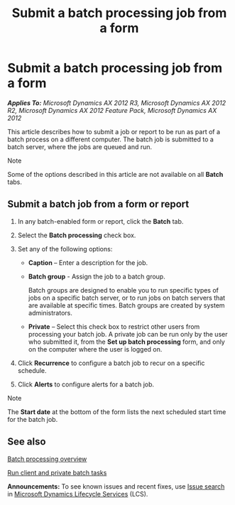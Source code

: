 ﻿---
title: Submit a batch processing job from a form
TOCTitle: Submit a batch processing job from a form
ms:assetid: d8998139-98e3-4ae9-b253-68c29d3e0c38
ms:mtpsurl: https://technet.microsoft.com/en-us/library/Aa619588(v=AX.60)
ms:contentKeyID: 36059645
ms.date: 04/18/2014
mtps_version: v=AX.60
---

# Submit a batch processing job from a form 


_**Applies To:** Microsoft Dynamics AX 2012 R3, Microsoft Dynamics AX 2012 R2, Microsoft Dynamics AX 2012 Feature Pack, Microsoft Dynamics AX 2012_

This article describes how to submit a job or report to be run as part of a batch process on a different computer. The batch job is submitted to a batch server, where the jobs are queued and run.


> [!NOTE]
> <P>Some of the options described in this article are not available on all <STRONG>Batch</STRONG> tabs.</P>



## Submit a batch job from a form or report

1.  In any batch-enabled form or report, click the **Batch** tab.

2.  Select the **Batch processing** check box.

3.  Set any of the following options:
    
      - **Caption** – Enter a description for the job.
    
      - **Batch group** - Assign the job to a batch group.
        
        Batch groups are designed to enable you to run specific types of jobs on a specific batch server, or to run jobs on batch servers that are available at specific times. Batch groups are created by system administrators.
    
      - **Private** – Select this check box to restrict other users from processing your batch job. A private job can be run only by the user who submitted it, from the **Set up batch processing** form, and only on the computer where the user is logged on.

4.  Click **Recurrence** to configure a batch job to recur on a specific schedule.

5.  Click **Alerts** to configure alerts for a batch job.


> [!NOTE]
> <P>The <STRONG>Start date</STRONG> at the bottom of the form lists the next scheduled start time for the batch job.</P>



## See also

[Batch processing overview](batch-processing-overview.md)

[Run client and private batch tasks](run-client-and-private-batch-tasks.md)

  
**Announcements:** To see known issues and recent fixes, use [Issue search](http://go.microsoft.com/fwlink/?linkid=389258) in [Microsoft Dynamics Lifecycle Services](http://go.microsoft.com/fwlink/?linkid=306505) (LCS).

